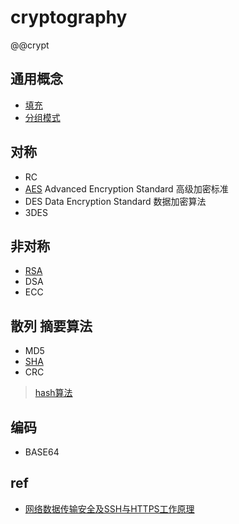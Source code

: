 # cryptography

@@crypt

## 通用概念

- [填充](crypt-padding.md)
- [分组模式](crypt-mode.md)

## 对称

- RC
- [AES](aes.md) Advanced Encryption Standard 高级加密标准
- DES Data Encryption Standard 数据加密算法
- 3DES

## 非对称

- [RSA](RSA.md)
- DSA
- ECC

## 散列 摘要算法

- MD5
- [SHA](SHA.md)
- CRC

> [hash算法](algo-hash.md)

## 编码

- BASE64

## ref

- [网络数据传输安全及SSH与HTTPS工作原理](ref/网络数据传输安全及SSH与HTTPS工作原理.md)
